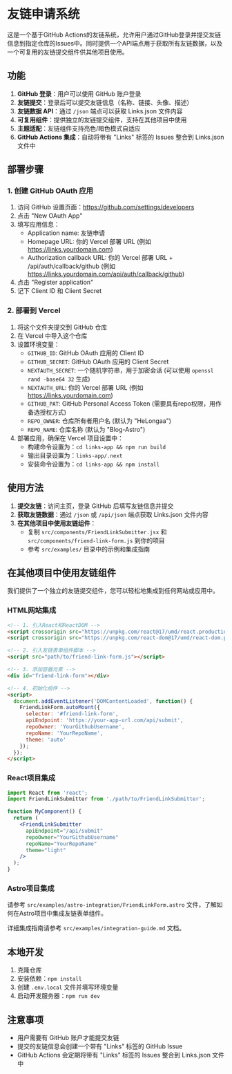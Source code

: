 # 友链申请系统

这是一个基于GitHub Actions的友链系统，允许用户通过GitHub登录并提交友链信息到指定仓库的Issues中。同时提供一个API端点用于获取所有友链数据，以及一个可复用的友链提交组件供其他项目使用。

## 功能

1. **GitHub 登录**：用户可以使用 GitHub 账户登录
2. **友链提交**：登录后可以提交友链信息（名称、链接、头像、描述）
3. **友链数据 API**：通过 `/json` 端点可以获取 Links.json 文件内容
4. **可复用组件**：提供独立的友链提交组件，支持在其他项目中使用
5. **主题适配**：友链组件支持亮色/暗色模式自适应
6. **GitHub Actions 集成**：自动将带有 "Links" 标签的 Issues 整合到 Links.json 文件中

## 部署步骤

### 1. 创建 GitHub OAuth 应用

1. 访问 GitHub 设置页面：https://github.com/settings/developers
2. 点击 "New OAuth App"
3. 填写应用信息：
   - Application name: 友链申请
   - Homepage URL: 你的 Vercel 部署 URL (例如 https://links.yourdomain.com)
   - Authorization callback URL: 你的 Vercel 部署 URL + /api/auth/callback/github (例如 https://links.yourdomain.com/api/auth/callback/github)
4. 点击 "Register application"
5. 记下 Client ID 和 Client Secret

### 2. 部署到 Vercel

1. 将这个文件夹提交到 GitHub 仓库
2. 在 Vercel 中导入这个仓库
3. 设置环境变量：
   - `GITHUB_ID`: GitHub OAuth 应用的 Client ID
   - `GITHUB_SECRET`: GitHub OAuth 应用的 Client Secret
   - `NEXTAUTH_SECRET`: 一个随机字符串，用于加密会话 (可以使用 `openssl rand -base64 32` 生成)
   - `NEXTAUTH_URL`: 你的 Vercel 部署 URL (例如 https://links.yourdomain.com)
   - `GITHUB_PAT`: GitHub Personal Access Token (需要具有repo权限，用作备选授权方式)
   - `REPO_OWNER`: 仓库所有者用户名 (默认为 "HeLongaa")
   - `REPO_NAME`: 仓库名称 (默认为 "Blog-Astro")
4. 部署应用，确保在 Vercel 项目设置中：
   - 构建命令设置为：`cd links-app && npm run build`
   - 输出目录设置为：`links-app/.next`
   - 安装命令设置为：`cd links-app && npm install`

## 使用方法

1. **提交友链**：访问主页，登录 GitHub 后填写友链信息并提交
2. **获取友链数据**：通过 `/json` 或 `/api/json` 端点获取 Links.json 文件内容
3. **在其他项目中使用友链组件**：
   - 复制 `src/components/FriendLinkSubmitter.jsx` 和 `src/components/friend-link-form.js` 到你的项目
   - 参考 `src/examples/` 目录中的示例和集成指南

## 在其他项目中使用友链组件

我们提供了一个独立的友链提交组件，您可以轻松地集成到任何网站或应用中。

### HTML网站集成

```html
<!-- 1. 引入React和ReactDOM -->
<script crossorigin src="https://unpkg.com/react@17/umd/react.production.min.js"></script>
<script crossorigin src="https://unpkg.com/react-dom@17/umd/react-dom.production.min.js"></script>

<!-- 2. 引入友链表单组件脚本 -->
<script src="path/to/friend-link-form.js"></script>

<!-- 3. 添加容器元素 -->
<div id="friend-link-form"></div>

<!-- 4. 初始化组件 -->
<script>
  document.addEventListener('DOMContentLoaded', function() {
    FriendLinkForm.autoMount({
      selector: '#friend-link-form',
      apiEndpoint: 'https://your-app-url.com/api/submit',
      repoOwner: 'YourGithubUsername',
      repoName: 'YourRepoName',
      theme: 'auto'
    });
  });
</script>
```

### React项目集成

```jsx
import React from 'react';
import FriendLinkSubmitter from './path/to/FriendLinkSubmitter';

function MyComponent() {
  return (
    <FriendLinkSubmitter 
      apiEndpoint="/api/submit"
      repoOwner="YourGithubUsername"
      repoName="YourRepoName"
      theme="light"
    />
  );
}
```

### Astro项目集成

请参考 `src/examples/astro-integration/FriendLinkForm.astro` 文件，了解如何在Astro项目中集成友链表单组件。

详细集成指南请参考 `src/examples/integration-guide.md` 文档。

## 本地开发

1. 克隆仓库
2. 安装依赖：`npm install`
3. 创建 `.env.local` 文件并填写环境变量
4. 启动开发服务器：`npm run dev`

## 注意事项

- 用户需要有 GitHub 账户才能提交友链
- 提交的友链信息会创建一个带有 "Links" 标签的 GitHub Issue
- GitHub Actions 会定期将带有 "Links" 标签的 Issues 整合到 Links.json 文件中
